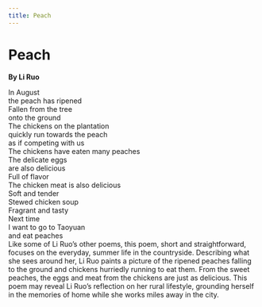 ```yaml
---
title: Peach
---
```

# Peach
**By Li Ruo**

<html>
    <head>
        <link rel="stylesheet" href="stylesheet.css">
        <p></p>
    </head>
    <body>
        <div class = "poetBox">
            <div class= "flexbox-poem flexbox-item-1">
            In August<br />
            the peach has ripened<br />
            Fallen from the tree<br />
            onto the ground<br />
            The chickens on the plantation<br />
            quickly run towards the peach<br />
            as if competing with us<br />
            The chickens have eaten many peaches<br />
            The delicate eggs<br />
            are also delicious<br />
            Full of flavor<br />
            The chicken meat is also delicious<br />
            Soft and tender<br />
            Stewed chicken soup<br />
            Fragrant and tasty<br />
            Next time<br />
            I want to go to Taoyuan<br />
            and eat peaches<br />
            </div>
            <div class="flexbox-blurb flexbox-item-2">
            Like some of Li Ruo’s other poems, this poem, short and straightforward, focuses on the everyday, summer life in the countryside. Describing what she sees around her, Li Ruo paints a picture of the ripened peaches falling to the ground and chickens hurriedly running to eat them. From the sweet peaches, the eggs and meat from the chickens are just as delicious. This poem may reveal Li Ruo’s reflection on her rural lifestyle, grounding herself in the memories of home while she works miles away in the city. 
            </div>
        </div>
    </body>
</html>